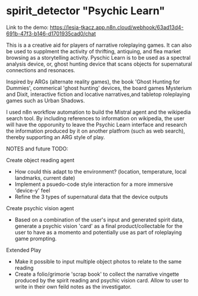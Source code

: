 # spirit_detector "Psychic Learn"

Link to the demo: https://lesia-tkacz.app.n8n.cloud/webhook/63ad13d4-691b-47f3-b146-d1701935cad0/chat

This is a a creative aid for players of narrative roleplaying games. It can also be used to supplment the activity of thrifting, antiquing, and flea market browsing as a storytelling activity. Pyschic Learn is to be used as a spectral analysis device, or, ghost hunting device that scans objects for supernatural connections and resonaces. 

Inspired by ARGs (alternate reality games), the book 'Ghost Hunting for Dummies', commerical 'ghost hunting' devices, the board games Mysterium and Dixit, interactive fiction and locative narratives,and tabletop roleplaying games such as Urban Shadows.

I used n8n workflow automation to build the Mistral agent and the wikipedia search tool. By including references to information on wikipedia, the user will have the opporunity to leave the Psychic Learn interface and research the information produced by it on another platfrom (such as web search), thereby supporting an ARG style of play.

NOTES and future TODO:

Create object reading agent
 - How could this adapt to the environment? (location, temperature, local landmarks, current date)
 - Implement a psuedo-code style interaction for a more immersive 'device-y' feel
 - Refine the 3 types of supernatural data that the device outputs


 Create psychic vision agent
 - Based on a combination of the user's input and generated spirit data, generate a psychic vision 'card' as a final product/collectable for the user to have as a momento and potentially use as part of roleplaying game prompting.


Extended Play
 - Make it possible to input multiple object photos to relate to the same reading
 - Create a folio/grimorie 'scrap book' to collect the narrative vingette produced by the spirit reading and psychic vision card. Allow to user to write in their own feild notes as the investigator.
